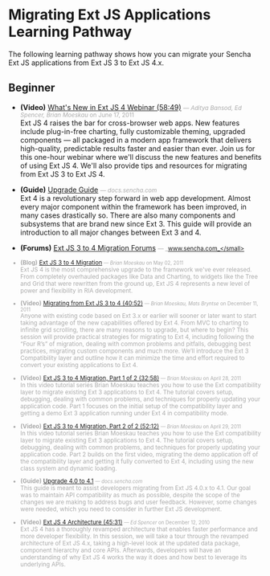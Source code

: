 # Migrating Ext JS Applications Learning Pathway
The following learning pathway shows how you can migrate your Sencha Ext JS applications from Ext JS 3 to Ext JS 4.x.


## Beginner

- **(Video)** [What's New in Ext JS 4 Webinar (58:49)](http://docs.sencha.com/ext-js/4-1/#!/video/25264626) <small style='color:#aaa;'>&mdash; _Aditya Bansod, Ed Spencer, Brian Moeskau_ on June 17, 2011</small>  
    Ext JS 4 raises the bar for cross-browser web apps. New features include plug-in-free charting, fully customizable theming, upgraded components — all packaged in a modern app framework that delivers high-quality, predictable results faster and easier than ever. Join us for this one-hour webinar where we'll discuss the new features and benefits of using Ext JS 4. We'll also provide tips and resources for migrating from Ext JS 3 to Ext JS 4.

- **(Guide)** [Upgrade Guide](http://docs.sencha.com/ext-js/4-1/#!/guide/upgrade) <small style='color:#aaa;'>&mdash; _docs.sencha.com_</small>  
    Ext 4 is a revolutionary step forward in web app development. Almost every major component within the framework has been improved, in many cases drastically so. There are also many components and subsystems that are brand new since Ext 3. This guide will provide an introduction to all major changes between Ext 3 and 4.

- **(Forums)** [Ext JS 3 to 4 Migration Forums](http://www.sencha.com/forum/showthread.php?124015-Ext-3-to-4-Migration) <small style='color:#aaa;'>&mdash; _www.sencha.com_</small>  
    
- **(Blog)** [Ext JS 3 to 4 Migration](http://www.sencha.com/blog/ext-js-3-to-4-migration/) <small style='color:#aaa;'>&mdash; _Brian Moeskau_ on May 02, 2011</small>  
    Ext JS 4 is the most comprehensive upgrade to the framework we've ever released. From completely overhauled packages like Data and Charting, to widgets like the Tree and Grid that were rewritten from the ground up, Ext JS 4 represents a new level of power and flexibility in RIA development.

- **(Video)** [Migrating from Ext JS 3 to 4 (40:52)](http://www.sencha.com/conference/session/migrating-from-ext-js-3-to-4) <small style='color:#aaa;'>&mdash; _Brian Moeskau, Mats Bryntse_ on December 11, 2011</small>  
    Anyone with existing code based on Ext 3.x or earlier will sooner or later want to start taking advantage of the new capabilities offered by Ext 4.  From MVC to charting to infinite grid scrolling, there are many reasons to upgrade, but where to begin?  This session will provide practical strategies for migrating to Ext 4, including following the “Four R’s” of migration, dealing with common problems and pitfalls, debugging best practices, migrating custom components and much more.  We’ll introduce the Ext 3 Compatibility layer and outline how it can minimize the time and effort required to convert your existing applications to Ext 4.

- **(Video)** [Ext JS 3 to 4 Migration, Part 1 of 2 (32:58)](http://docs.sencha.com/ext-js/4-1/#!/video/23027769) <small style='color:#aaa;'>&mdash; _Brian Moeskau_ on April 28, 2011</small>  
    In this video tutorial series Brian Moeskau teaches you how to use the Ext compatibility layer to migrate existing Ext 3 applications to Ext 4. The tutorial covers setup, debugging, dealing with common problems, and techniques for properly updating your application code. Part 1 focuses on the initial setup of the compatibility layer and getting a demo Ext 3 application running under Ext 4 in compatibility mode.

- **(Video)** [Ext JS 3 to 4 Migration, Part 2 of 2 (52:12)](http://docs.sencha.com/ext-js/4-1/#!/video/23046756) <small style='color:#aaa;'>&mdash; _Brian Moeskau_ on April 29, 2011</small>  
    In this video tutorial series Brian Moeskau teaches you how to use the Ext compatibility layer to migrate existing Ext 3 applications to Ext 4. The tutorial covers setup, debugging, dealing with common problems, and techniques for properly updating your application code. Part 2 builds on the first video, migrating the demo application off of the compatibility layer and getting it fully converted to Ext 4, including using the new class system and dynamic loading.

- **(Guide)** [Upgrade 4.0 to 4.1](http://docs.sencha.com/ext-js/4-1/#!/guide/upgrade_41) <small style='color:#aaa;'>&mdash; _docs.sencha.com_</small>  
    This guide is meant to assist developers migrating from Ext JS 4.0.x to 4.1. Our goal was to maintain API compatibility as much as possible, despite the scope of the changes we are making to address bugs and user feedback. However, some changes were needed, which you need to consider in further Ext JS development.

- **(Video)** [Ext JS 4 Architecture (45:31)](http://docs.sencha.com/ext-js/4-1/#!/video/17733892) <small style='color:#aaa;'>&mdash; _Ed Spencer_ on December 12, 2010</small>  
    Ext JS 4 has a thoroughly revamped architecture that enables faster performance and more developer flexibility. In this session, we will take a tour through the revamped architecture of Ext JS 4.x, taking a high-level look at the updated data package, component hierarchy and core APIs. Afterwards, developers will have an understanding of why Ext JS 4 works the way it does and how best to leverage its underlying APIs.


